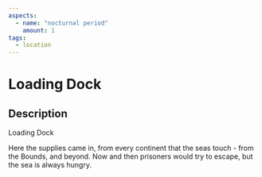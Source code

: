 ```yaml
---
aspects: 
  - name: "nocturnal period"
    amount: 1
tags:
  - location
---
```


# Loading Dock

## Description
Loading Dock

Here the supplies came in, from every continent that the seas touch - from the Bounds, and beyond. Now and then prisoners would try to escape, but the sea is always hungry.